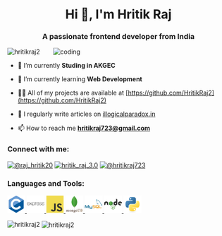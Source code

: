 <h1 align="center">Hi 👋, I'm Hritik Raj</h1>
<h3 align="center">A passionate frontend developer from India</h3>
<img align="right" alt="coding" width="400" src="https://user-images.githubusercontent.com/55389276/140866485-8fb1c876-9a8f-4d6a-98dc-08c4981eaf70.gif">

<p align="left"> <img src="https://komarev.com/ghpvc/?username=hritikraj2&label=Profile%20views&color=0e75b6&style=flat" alt="hritikraj2" /> </p>

- 🔭 I’m currently **Studing in AKGEC**

- 🌱 I’m currently learning **Web Development**

- 👨‍💻 All of my projects are available at [https://github.com/HritikRaj2](https://github.com/HritikRaj2)

- 📝 I regularly write articles on [illogicalparadox.in](illogicalparadox.in)

- 📫 How to reach me **hritikraj723@gmail.com**

<h3 align="left">Connect with me:</h3>
<p align="left">
<a href="https://twitter.com/@raj_hritik20" target="blank"><img align="center" src="https://raw.githubusercontent.com/rahuldkjain/github-profile-readme-generator/master/src/images/icons/Social/twitter.svg" alt="@raj_hritik20" height="30" width="40" /></a>
<a href="https://instagram.com/hritik_raj_3.0" target="blank"><img align="center" src="https://raw.githubusercontent.com/rahuldkjain/github-profile-readme-generator/master/src/images/icons/Social/instagram.svg" alt="hritik_raj_3.0" height="30" width="40" /></a>
<a href="https://www.hackerrank.com/@hritikraj723" target="blank"><img align="center" src="https://raw.githubusercontent.com/rahuldkjain/github-profile-readme-generator/master/src/images/icons/Social/hackerrank.svg" alt="@hritikraj723" height="30" width="40" /></a>
</p>

<h3 align="left">Languages and Tools:</h3>
<p align="left"> <a href="https://www.cprogramming.com/" target="_blank" rel="noreferrer"> <img src="https://raw.githubusercontent.com/devicons/devicon/master/icons/c/c-original.svg" alt="c" width="40" height="40"/> </a> <a href="https://expressjs.com" target="_blank" rel="noreferrer"> <img src="https://raw.githubusercontent.com/devicons/devicon/master/icons/express/express-original-wordmark.svg" alt="express" width="40" height="40"/> </a> <a href="https://developer.mozilla.org/en-US/docs/Web/JavaScript" target="_blank" rel="noreferrer"> <img src="https://raw.githubusercontent.com/devicons/devicon/master/icons/javascript/javascript-original.svg" alt="javascript" width="40" height="40"/> </a> <a href="https://www.mongodb.com/" target="_blank" rel="noreferrer"> <img src="https://raw.githubusercontent.com/devicons/devicon/master/icons/mongodb/mongodb-original-wordmark.svg" alt="mongodb" width="40" height="40"/> </a> <a href="https://www.mysql.com/" target="_blank" rel="noreferrer"> <img src="https://raw.githubusercontent.com/devicons/devicon/master/icons/mysql/mysql-original-wordmark.svg" alt="mysql" width="40" height="40"/> </a> <a href="https://nodejs.org" target="_blank" rel="noreferrer"> <img src="https://raw.githubusercontent.com/devicons/devicon/master/icons/nodejs/nodejs-original-wordmark.svg" alt="nodejs" width="40" height="40"/> </a> <a href="https://www.python.org" target="_blank" rel="noreferrer"> <img src="https://raw.githubusercontent.com/devicons/devicon/master/icons/python/python-original.svg" alt="python" width="40" height="40"/> </a> </p>

<p><img align="left" src="https://github-readme-stats.vercel.app/api/top-langs?username=hritikraj2&show_icons=true&locale=en&layout=compact" alt="hritikraj2" /></p>

<p>&nbsp;<img align="center" src="https://github-readme-stats.vercel.app/api?username=hritikraj2&show_icons=true&locale=en" alt="hritikraj2" /></p>
